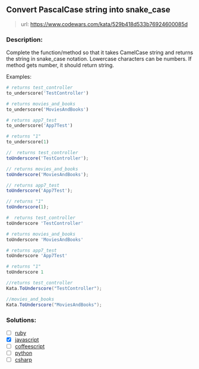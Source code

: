 ## Convert PascalCase string into snake_case

> url: <https://www.codewars.com/kata/529b418d533b76924600085d>

### Description:

Complete the function/method so that it takes CamelCase string and returns the string in snake_case notation. Lowercase characters can be numbers. If method gets number, it should return string.

Examples:

```ruby
# returns test_controller
to_underscore('TestController')

# returns movies_and_books
to_underscore('MoviesAndBooks')

# returns app7_test
to_underscore('App7Test')

# returns "1"
to_underscore(1)
```

```javascript
//  returns test_controller
toUnderscore('TestController');

// returns movies_and_books
toUnderscore('MoviesAndBooks');

// returns app7_test
toUnderscore('App7Test');

// returns "1"
toUnderscore(1);
```

```coffeescript
#  returns test_controller
toUnderscore 'TestController'

# returns movies_and_books
toUnderscore 'MoviesAndBooks'

# returns app7_test
toUnderscore 'App7Test'

# returns "1"
toUnderscore 1
```

```csharp
//returns test_controller
Kata.ToUnderscore("TestController");

//movies_and_books
Kata.ToUnderscore("MoviesAndBooks");
```

### Solutions:

- [ ] [ruby]()
- [x] [javascript](./01-solution.js)
- [ ] [coffeescript]()
- [ ] [python]()
- [ ] [csharp]()
